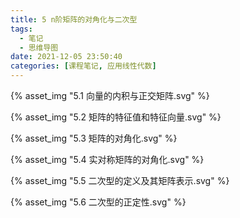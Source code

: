 ```yaml
---
title: 5 n阶矩阵的对角化与二次型
tags:
  - 笔记
  - 思维导图
date: 2021-12-05 23:50:40
categories: [课程笔记, 应用线性代数]
---
```


{% asset_img "5.1 向量的内积与正交矩阵.svg" %}

<!--more-->

{% asset_img "5.2 矩阵的特征值和特征向量.svg" %}

{% asset_img "5.3 矩阵的对角化.svg" %}

{% asset_img "5.4 实对称矩阵的对角化.svg" %}

{% asset_img "5.5 二次型的定义及其矩阵表示.svg" %}

{% asset_img "5.6 二次型的正定性.svg" %}
